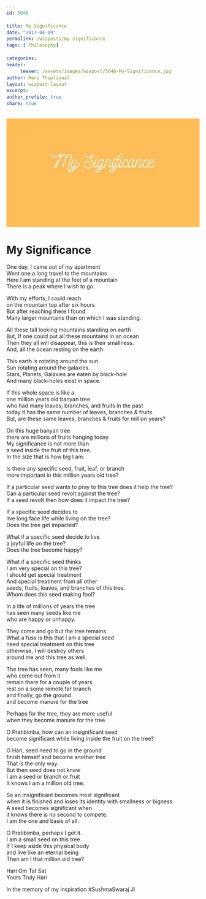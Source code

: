 ```yaml
--- 
id: 5046

title: My Significance
date: "2017-04-09"
permalink: /wiaposts/my-significance
tags: [ Philosophy]    

categories: 
header:
     teaser: /assets/images/wiapost/5046-My-Significance.jpg
author: Hari Thapliyaal 
layout: wiapost-layout
excerpt:  
author_profile: true 
share: true 
---
```


![My Significance](/assets/images/wiapost/5046-My-Significance.jpg)     
   
# My Significance
    
One day, I came out of my apartment     
Went one a long travel to the mountains     
Here I am standing at the feet of a mountain     
There is a peak where I wish to go.    
    
With my efforts, I could reach     
on the mountain top after six hours     
But after reaching there I found     
Many larger mountains than on which I was standing.    
    
All these tall looking mountains standing on earth     
But, If one could put all these mountains in an ocean     
Then they all will disappear, this is their smallness.     
And, all the ocean resting on the earth    
    
This earth is rotating around the sun     
Sun rotating around the galaxies.     
Stars, Planets, Galaxies are eaten by black-hole     
And many black-holes exist in space.    
    
If this whole space is like a     
one million years old banyan tree     
who had many leaves, branches, and fruits in the past     
today it has the same number of leaves, branches &amp; fruits.     
But, are these same leaves, branches &amp; fruits for million years?    
    
On this huge banyan tree     
there are millions of fruits hanging today     
My significance is not more than     
a seed inside the fruit of this tree.     
In the size that is how big I am.    
    
Is there any specific seed, fruit, leaf, or branch     
more important in this million years old tree?    
    
If a particular seed wants to pray to this tree does it help the tree?     
Can a particular seed revolt against the tree?     
If a seed revolt then how does it impact the tree?    
    
If a specific seed decides to     
live long face life while living on the tree?     
Does the tree get impacted?    
    
What if a specific seed decide to live     
a joyful life on the tree?     
Does the tree become happy?    
    
What if a specific seed thinks     
I am very special on this tree?     
I should get special treatment     
And special treatment from all other     
seeds, fruits, leaves, and branches of this tree.     
Whom does this seed making fool?    
    
In a life of millions of years the tree     
has seen many seeds like me     
who are happy or unhappy.    
    
They come and go but the tree remains     
What a fuss is this that I am a special seed     
need special treatment on this tree     
otherwise, I will destroy others     
around me and this tree as well.    
    
The tree has seen, many fools like me     
who come out from it     
remain there for a couple of years     
rest on a some remote far branch     
and finally, go the ground     
and become manure for the tree    
    
Perhaps for the tree, they are more useful     
when they become manure for the tree.    
    
O Pratibimba, how can an insignificant seed     
become significant while living inside the fruit on the tree?    
    
O Hari, seed need to go in the ground     
finish himself and become another tree     
That is the only way.     
But then seed does not know     
I am a seed or branch or fruit     
It knows I am a million old tree.    
    
So an insignificant becomes most significant     
when it is finished and loses its identity with smallness or bigness     
A seed becomes significant when     
it knows there is no second to compete.     
I am the one and basis of all.    
    
O Pratibimba, perhaps I got it.     
I am a small seed on this tree     
If I keep aside this physical body     
and live like an eternal being     
Then am I that million old tree?    
    
Hari Om Tat Sat     
Yours Truly Hari    
    
In the memory of my inspiration #SushmaSwaraj Ji    
